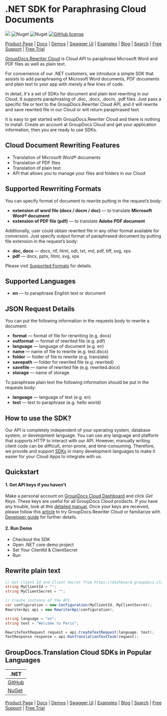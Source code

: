 # .NET SDK for Paraphrasing Cloud Documents

![](https://img.shields.io/badge/api-v1.0-lightgrey) ![Nuget](https://img.shields.io/nuget/v/GroupDocs.Rewriter-Cloud) ![Nuget](https://img.shields.io/nuget/dt/GroupDocs.Rewriter-Cloud) [![GitHub license](https://img.shields.io/github/license/groupdocs-translation-cloud/groupdocs-translation-cloud-dotnet)](https://github.com/groupdocs-translation-cloud/groupdocs-translation-cloud-dotnet/blob/master/LICENSE)

[Product Page](https://products.groupdocs.cloud/rewriter/) | [Docs](https://docs.groupdocs.cloud/rewriter/) | [Demos](https://products.groupdocs.app/rewriter/family) | [Swagger UI](https://apireference.groupdocs.cloud/rewriter/) | [Examples](https://github.com/groupdocs-rewriter-cloud/groupdocs-rewriter-cloud-dotnet) | [Blog](https://blog.groupdocs.cloud/category/rewriter/) | [Search](https://search.groupdocs.cloud/) | [Free Support](https://forum.groupdocs.cloud/c/rewriter) | [Free Trial](https://purchase.groupdocs.cloud/trial)

[GroupDocs.Rewriter Cloud](https://products.groupdocs.cloud/rewriter/) is Cloud API to paraphrase Microsoft Word and PDF files as well as plain text.

For convenience of our .NET customers, we introduce a simple SDK that assists to add paraphrasing of Microsoft Word documents, PDF documents and plain text to your app with merely a few lines of code.

In detail, it's a set of SDKs for document and plain text rewriting in our Cloud. It supports paraphrasing of .doc, .docx, .docm, .pdf files. Just pass a specific file or text to the GroupDocs.Rewriter Cloud API, and it will rewrite and save rewrited file in our Cloud or will return paraphrased text.

It is easy to get started with GroupDocs.Rewriter Cloud and there is nothing to install. Create an account at GroupDocs Cloud and get your application information, then you are ready to use SDKs.

## Cloud Document Rewriting Features

- Translation of Microsoft Word® documents
- Translation of PDF files
- Translation of plain text
- API that allows you to manage your files and folders in our Cloud

## Supported Rewrriting Formats

You can specify format of document to rewrite putting in the request’s body:

- **extension of word file (docx / docm / doc)** — to translate **Microsoft Word® document**
- **extension of PDF file (pdf)** — to translate **Adobe PDF document**

Additionally, user could obtain rewrited file in any other format available for conversion. Just specify output format of paraphrased document by putting file extension in the request’s body:

- **doc, docx** — docx, rtf, html, odt, txt, md, pdf, tiff, svg, xps
- **pdf** — docx, pptx, html, svg, xps

Please visit [Supported Formats](https://docs.groupdocs.cloud/rewriter/supported-formats/) for details.

## Supported Languages

- **en** — to paraphrase English text or document

## JSON Request Details

You can put the following information in the requests body to rewrite a document:

- **format** — format of file for rerwriting (e.g. docx)
- **outformat** — format of rewrited file (e.g. pdf)
- **language** — language of document (e.g. en)
- **name** — name of file to rewrite (e.g. test.docx)
- **folder** — folder of file to rewrite (e.g. translate)
- **savepath** — folder for rewrited file (e.g. rewrited)
- **savefile** — name of rewrited file (e.g. rewrited.docx)
- **storage** — name of storage

To paraphrase plain text the following information should be put in the requests body:

- **language** — language of text (e.g. en)
- **text** — text to paraphrase (e.g. hello world)

## How to use the SDK?

Our API is completely independent of your operating system, database system, or development language. You can use any language and platform that supports HTTP to interact with our API. However, manually writing client code can be difficult, error-prone, and time-consuming. Therefore, we provide and support [SDKs](https://github.com/groupdocs-translation-cloud) in many development languages to make it easier for your Cloud Apps to integrate with us.


## Quickstart

#### 1. Get API keys if you haven't

Make a personal account on [GroupDocs Cloud Dashboard](https://dashboard.groupdocs.cloud/#/) and click _Get Keys_. These keys are useful for all GroupDocs Cloud products. If you have any trouble, look at this [detailed manual](https://docs.groupdocs.cloud/total/creating-and-managing-application/). Once your keys are received, please follow this [article](https://docs.groupdocs.cloud/rewriter/quickstart/) to try GroupDocs.Rewriter Cloud or familiarize with [Developer guide](https://docs.groupdocs.cloud/rewriter/developer-guide/) for further details.

#### 2. Run Demo
  * Checkout the SDK
  * Open .NET core demo project
  * Set Your ClientId & ClientSecret
  * Run


## Rewrite plain text

```csharp
// Get Client Id and Client Secret from https://dashboard.groupdocs.cloud
string MyClientId = "";
string MyClientSecret = "";

// Create instance of the API
var configuration = new Configuration(MyClientId, MyClientSecret);
RewriterApi api = new RewriterApi(configuration);

string language = "en";
string text = "Welcome to Paris";

RewriteTextRequest request = api.CreateTextRequest(language, text);
TextResponse response = api.RunTranslationTextTask(request);
```

## GroupDocs.Translation Cloud SDKs in Popular Languages

| .NET |
|---|
| [GitHub](https://github.com/groupdocs-translation-cloud/groupdocs-translation-cloud-dotnet) |
| [NuGet](https://www.nuget.org/packages/GroupDocs.translation-Cloud/) | 

[Product Page](https://products.groupdocs.cloud/rewriter/dotnet/) | [Docs](https://docs.groupdocs.cloud/rewriter/) | [Demos](https://products.groupdocs.app/rewriter/family) | [Swagger UI](https://apireference.groupdocs.cloud/rewriter/) | [Examples](https://github.com/groupdocs-rewriter-cloud/groupdocs-rewriter-cloud-dotnet) | [Blog](https://blog.groupdocs.cloud/category/rewriter/) | [Search](https://search.groupdocs.cloud/) | [Free Support](https://forum.groupdocs.cloud/c/rewriter) | [Free Trial](https://purchase.groupdocs.cloud/trial)